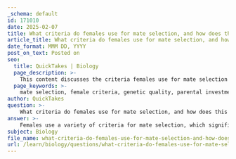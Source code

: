 ```yaml
---
_schema: default
id: 171010
date: 2025-02-07
title: What criteria do females use for mate selection, and how does this impact male traits?
article_title: What criteria do females use for mate selection, and how does this impact male traits?
date_format: MMM DD, YYYY
post_on_text: Posted on
seo:
  title: QuickTakes | Biology
  page_description: >-
    This content discusses the criteria females use for mate selection and how these criteria impact male traits and behaviors through the processes of sexual selection, including genetic quality, parental investment, and various evolutionary theories.
  page_keywords: >-
    mate selection, female criteria, genetic quality, parental investment, sperm competition, sexual dimorphism, sexual selection, good genes theory, handicap principle, Fisherian runaway, environmental influences, evolutionary biology, reproductive strategies
author: QuickTakes
question: >-
    What criteria do females use for mate selection, and how does this impact male traits?
answer: >-
    Females use a variety of criteria for mate selection, which significantly impacts male traits and behaviors. The primary factors influencing female mate choice include:\n\n1. **Genetic Quality**: Females often prefer males that exhibit traits signaling good health and genetic fitness. This can include physical characteristics such as size, coloration, and ornamentation. For example, in species like peafowls, females may choose males with the most elaborate plumage, which indicates vitality and genetic robustness. This preference can lead to the evolution of secondary sexual characteristics that may not enhance survival but improve reproductive success.\n\n2. **Parental Investment**: The asymmetry in parental investment, where females typically invest more in offspring (due to larger, energetically costly eggs), leads them to be more selective in their mate choices. Females often seek males who can provide high-quality genes or resources, which can enhance the survival and fitness of their offspring. This selectivity can drive males to develop traits that signal their ability to provide such benefits, such as displays of strength or resource acquisition.\n\n3. **Sperm Competition**: In species where females mate with multiple males, sperm competition becomes a factor. Males may evolve traits that enhance their success in fertilizing eggs, such as increased sperm quantity or quality. This competition can lead to the development of various reproductive strategies, including the evolution of traits that improve male competitiveness.\n\n4. **Sexual Dimorphism**: The differences in traits between males and females can become pronounced as males evolve to attract females. This can result in distinct physical characteristics that are favored by female preferences, leading to pronounced sexual dimorphism in many species.\n\n5. **Theories of Sexual Selection**: Several theories explain female mate choice, including:\n   - **Good Genes Theory**: Suggests that certain traits indicate genetic quality preferred by females, leading to offspring with advantageous characteristics.\n   - **Handicap Principle**: Proposes that costly traits serve as honest signals of fitness; only the fittest males can afford to produce them.\n   - **Fisherian Runaway Process**: Describes how female preferences can drive the evolution of increasingly extravagant male traits over generations.\n\n6. **Environmental Influences**: Female mate choice can also be influenced by environmental factors, such as predation risk. For instance, brighter colors in males may signal health but can also increase vulnerability to predators, creating a trade-off that females must consider when selecting mates.\n\nIn summary, female mate selection criteria significantly influence male traits through sexual selection processes. The interplay between female preferences and male competition shapes the evolutionary dynamics of various species, leading to the development of diverse reproductive strategies and traits that define sexual selection in evolutionary biology. Understanding these dynamics is essential for comprehending the broader implications of sexual selection and parental investment in animal behavior and evolution.
subject: Biology
file_name: what-criteria-do-females-use-for-mate-selection-and-how-does-this-impact-male-traits.md
url: /learn/biology/questions/what-criteria-do-females-use-for-mate-selection-and-how-does-this-impact-male-traits
---
```


&nbsp;